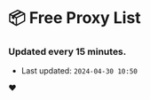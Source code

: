 # :package: Free Proxy List
### Updated every 15 minutes.

- Last updated: `2024-04-30 10:50`

:heart:

